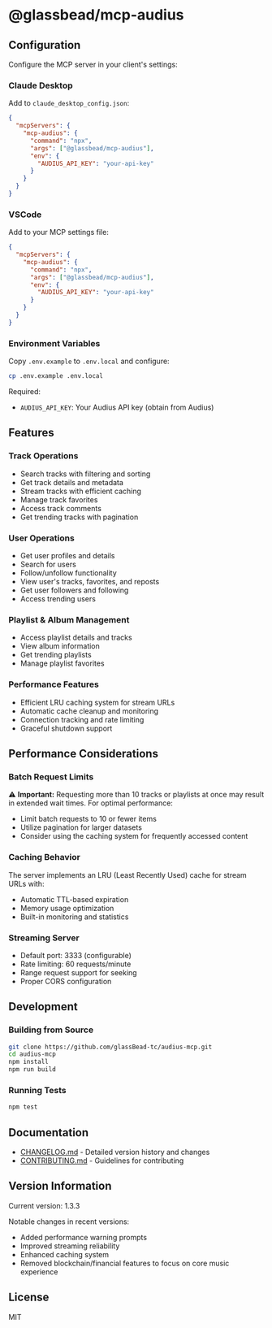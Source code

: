 # @glassbead/mcp-audius

## Configuration

Configure the MCP server in your client's settings:

### Claude Desktop

Add to `claude_desktop_config.json`:

```json
{
  "mcpServers": {
    "mcp-audius": {
      "command": "npx",
      "args": ["@glassbead/mcp-audius"],
      "env": {
        "AUDIUS_API_KEY": "your-api-key"
      }
    }
  }
}
```

### VSCode

Add to your MCP settings file:

```json
{
  "mcpServers": {
    "mcp-audius": {
      "command": "npx",
      "args": ["@glassbead/mcp-audius"],
      "env": {
        "AUDIUS_API_KEY": "your-api-key"
      }
    }
  }
}
```

### Environment Variables

Copy `.env.example` to `.env.local` and configure:

```bash
cp .env.example .env.local
```

Required:
- `AUDIUS_API_KEY`: Your Audius API key (obtain from Audius)

## Features

### Track Operations
- Search tracks with filtering and sorting
- Get track details and metadata
- Stream tracks with efficient caching
- Manage track favorites
- Access track comments
- Get trending tracks with pagination

### User Operations
- Get user profiles and details
- Search for users
- Follow/unfollow functionality
- View user's tracks, favorites, and reposts
- Get user followers and following
- Access trending users

### Playlist & Album Management
- Access playlist details and tracks
- View album information
- Get trending playlists
- Manage playlist favorites

### Performance Features
- Efficient LRU caching system for stream URLs
- Automatic cache cleanup and monitoring
- Connection tracking and rate limiting
- Graceful shutdown support

## Performance Considerations

### Batch Request Limits
⚠️ **Important:** Requesting more than 10 tracks or playlists at once may result in extended wait times. For optimal performance:
- Limit batch requests to 10 or fewer items
- Utilize pagination for larger datasets
- Consider using the caching system for frequently accessed content

### Caching Behavior
The server implements an LRU (Least Recently Used) cache for stream URLs with:
- Automatic TTL-based expiration
- Memory usage optimization
- Built-in monitoring and statistics

### Streaming Server
- Default port: 3333 (configurable)
- Rate limiting: 60 requests/minute
- Range request support for seeking
- Proper CORS configuration

## Development

### Building from Source

```bash
git clone https://github.com/glassBead-tc/audius-mcp.git
cd audius-mcp
npm install
npm run build
```

### Running Tests

```bash
npm test
```

## Documentation

- [CHANGELOG.md](CHANGELOG.md) - Detailed version history and changes
- [CONTRIBUTING.md](CONTRIBUTING.md) - Guidelines for contributing

## Version Information

Current version: 1.3.3

Notable changes in recent versions:
- Added performance warning prompts
- Improved streaming reliability
- Enhanced caching system
- Removed blockchain/financial features to focus on core music experience

## License

MIT
